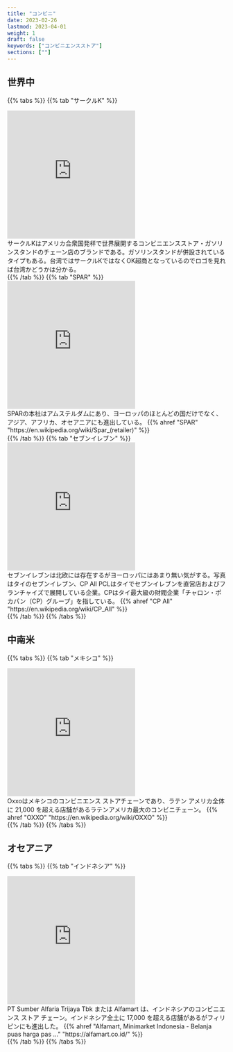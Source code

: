 ```yaml
---
title: "コンビニ"
date: 2023-02-26
lastmod: 2023-04-01
weight: 1
draft: false
keywords: ["コンビニエンスストア"]
sections: [""]
---
```


## 世界中


{{% tabs  %}}
{{% tab "サークルK" %}}
<div class="googlemap-if">
<iframe src="https://www.google.com/maps/embed?pb=!4v1677409219722!6m8!1m7!1sr7-wxrVOVmt5vfLo1iKiNw!2m2!1d-5.135465991726019!2d119.4357166061142!3f40.107533050785676!4f11.150599992415607!5f1.801980083803985" width="295" height="295" style="border:0;" allowfullscreen="" loading="lazy" referrerpolicy="no-referrer-when-downgrade"></iframe>
<div class="description">
サークルKはアメリカ合衆国発祥で世界展開するコンビニエンスストア・ガソリンスタンドのチェーン店のブランドである。ガソリンスタンドが併設されているタイプもある。台湾ではサークルKではなくOK超商となっているのでロゴを見れば台湾かどうかは分かる。
</div>
</div>
{{% /tab %}}
{{% tab "SPAR" %}}
<div class="googlemap-if">
<iframe src="https://www.google.com/maps/embed?pb=!4v1679344598364!6m8!1m7!1sksoNxDxOgE1x6k6PhqdZzA!2m2!1d52.35462369937679!2d4.950458885723939!3f217.14070785148394!4f1.6583733925224209!5f1.0291534187334155" width="295" height="295" style="border:0;" allowfullscreen="" loading="lazy" referrerpolicy="no-referrer-when-downgrade"></iframe>

<div class="description">
SPARの本社はアムステルダムにあり、ヨーロッパのほとんどの国だけでなく、アジア、アフリカ、オセアニアにも進出している。
 {{% ahref "SPAR" "https://en.wikipedia.org/wiki/Spar_(retailer)" %}}
</div>
</div>
{{% /tab %}}
{{% tab "セブンイレブン" %}}
<div class="googlemap-if">
<iframe src="https://www.google.com/maps/embed?pb=!4v1677588243934!6m8!1m7!1sszR46Tx03R0n1CYWf9rmvw!2m2!1d18.28501472813346!2d99.5045251966614!3f110.16569903206297!4f-3.7340399145535486!5f3.325193203789971" width="295" height="295" style="border:0;" allowfullscreen="" loading="lazy" referrerpolicy="no-referrer-when-downgrade"></iframe>

<div class="description">
セブンイレブンは北欧には存在するがヨーロッパにはあまり無い気がする。写真はタイのセブンイレブン、CP All PCLはタイでセブンイレブンを直営店およびフランチャイズで展開している企業。CPはタイ最大級の財閥企業「チャロン・ポカパン（CP）グループ」を指している。
 {{% ahref "CP All" "https://en.wikipedia.org/wiki/CP_All" %}}
</div>
</div>
{{% /tab %}}
{{% /tabs %}}

## 中南米

{{% tabs  %}}
{{% tab "メキシコ" %}}
<div class="googlemap-if">
<iframe src="https://www.google.com/maps/embed?pb=!4v1677756726179!6m8!1m7!1skXbCEDt9NCX0Nt6yvOJ1Ww!2m2!1d19.41873879054791!2d-99.11531202584435!3f278.39277107560457!4f-5.178369001610619!5f1.6735612318444537" width="295" height="295" style="border:0;" allowfullscreen="" loading="lazy" referrerpolicy="no-referrer-when-downgrade"></iframe>

<div class="description">
Oxxoはメキシコのコンビニエンス ストアチェーンであり、ラテン アメリカ全体に 21,000 を超える店舗があるラテンアメリカ最大のコンビニチェーン。
 {{% ahref "OXXO" "https://en.wikipedia.org/wiki/OXXO" %}}
</div>
</div>
{{% /tab %}}
{{% /tabs %}}

## オセアニア

{{% tabs  %}}
{{% tab "インドネシア" %}}
<div class="googlemap-if">
<iframe src="https://www.google.com/maps/embed?pb=!4v1677588643610!6m8!1m7!1s0q7YUjYfteEnVF0wxhj69Q!2m2!1d-6.928306181131333!2d107.619460963116!3f107.8426660490983!4f3.6009910400601797!5f3.308422358954514" width="295" height="295" style="border:0;" allowfullscreen="" loading="lazy" referrerpolicy="no-referrer-when-downgrade"></iframe>

<div class="description">
PT Sumber Alfaria Trijaya Tbk または Alfamart は、インドネシアのコンビニエンス ストア チェーン。インドネシア全土に 17,000 を超える店舗があるがフィリピンにも進出した。
 {{% ahref "Alfamart, Minimarket Indonesia - Belanja puas harga pas ..." "https://alfamart.co.id/" %}}
</div>
</div>
{{% /tab %}}
{{% /tabs %}}
